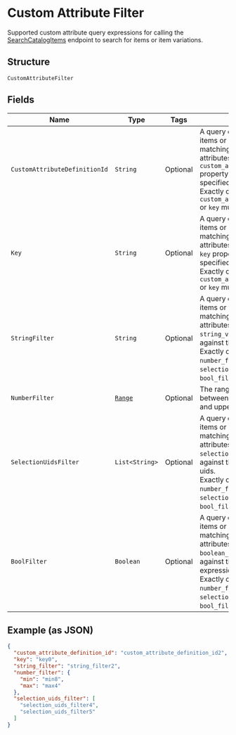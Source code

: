 
# Custom Attribute Filter

Supported custom attribute query expressions for calling the
[SearchCatalogItems](../../doc/api/catalog.md#search-catalog-items)
endpoint to search for items or item variations.

## Structure

`CustomAttributeFilter`

## Fields

| Name | Type | Tags | Description | Getter |
|  --- | --- | --- | --- | --- |
| `CustomAttributeDefinitionId` | `String` | Optional | A query expression to filter items or item variations by matching their custom attributes'<br>`custom_attribute_definition_id` property value against the the specified id.<br>Exactly one of `custom_attribute_definition_id` or `key` must be specified. | String getCustomAttributeDefinitionId() |
| `Key` | `String` | Optional | A query expression to filter items or item variations by matching their custom attributes'<br>`key` property value against the specified key.<br>Exactly one of `custom_attribute_definition_id` or `key` must be specified. | String getKey() |
| `StringFilter` | `String` | Optional | A query expression to filter items or item variations by matching their custom attributes'<br>`string_value`  property value against the specified text.<br>Exactly one of `string_filter`, `number_filter`, `selection_uids_filter`, or `bool_filter` must be specified. | String getStringFilter() |
| `NumberFilter` | [`Range`](../../doc/models/range.md) | Optional | The range of a number value between the specified lower and upper bounds. | Range getNumberFilter() |
| `SelectionUidsFilter` | `List<String>` | Optional | A query expression to filter items or item variations by matching  their custom attributes'<br>`selection_uid_values` values against the specified selection uids.<br>Exactly one of `string_filter`, `number_filter`, `selection_uids_filter`, or `bool_filter` must be specified. | List<String> getSelectionUidsFilter() |
| `BoolFilter` | `Boolean` | Optional | A query expression to filter items or item variations by matching their custom attributes'<br>`boolean_value` property values against the specified Boolean expression.<br>Exactly one of `string_filter`, `number_filter`, `selection_uids_filter`, or `bool_filter` must be specified. | Boolean getBoolFilter() |

## Example (as JSON)

```json
{
  "custom_attribute_definition_id": "custom_attribute_definition_id2",
  "key": "key0",
  "string_filter": "string_filter2",
  "number_filter": {
    "min": "min8",
    "max": "max4"
  },
  "selection_uids_filter": [
    "selection_uids_filter4",
    "selection_uids_filter5"
  ]
}
```

